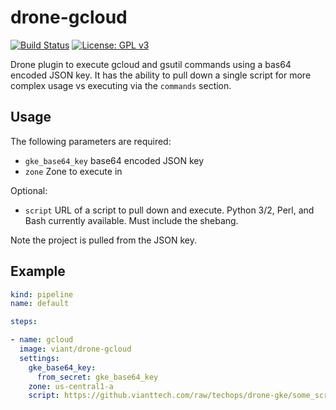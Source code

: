 # drone-gcloud
[![Build Status](https://cloud.drone.io/api/badges/viant/drone-gcloud/status.svg)](https://cloud.drone.io/viant/drone-gcloud)
[![License: GPL v3](https://img.shields.io/badge/License-GPLv3-blue.svg)](https://github.com/viant/drone-gcloud/blob/master/LICENSE)

Drone plugin to execute gcloud and gsutil commands using a bas64 encoded JSON key. It has the ability to pull down a single script for more complex usage vs executing via the `commands` section.

## Usage

The following parameters are required:

* `gke_base64_key` base64 encoded JSON key
* `zone` Zone to execute in

Optional:

* `script` URL of a script to pull down and execute. Python 3/2, Perl, and Bash currently available. Must include the shebang.

Note the project is pulled from the JSON key.

## Example

```yaml
kind: pipeline
name: default

steps:

- name: gcloud
  image: viant/drone-gcloud
  settings:
    gke_base64_key:
      from_secret: gke_base64_key
    zone: us-central1-a
    script: https://github.vianttech.com/raw/techops/drone-gke/some_script.sh
```

